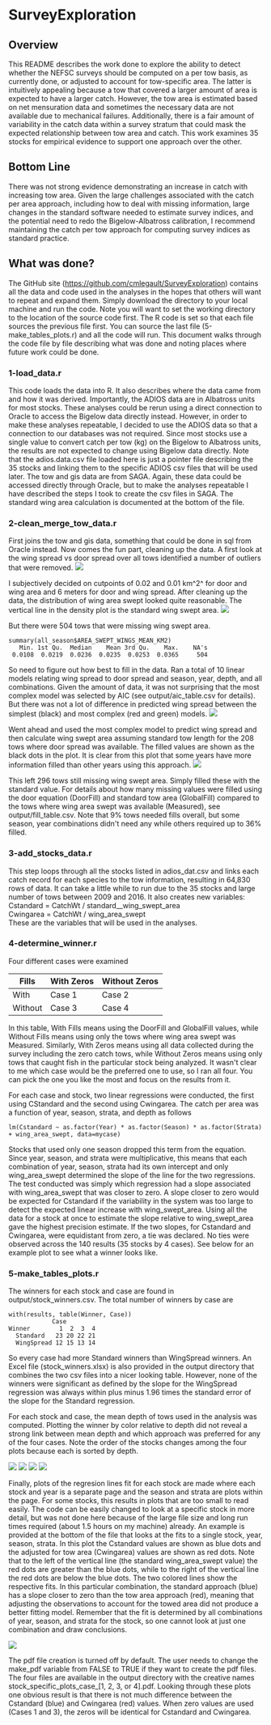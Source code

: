 # SurveyExploration

## Overview

This README describes the work done to explore the ability to detect whether the NEFSC surveys should be computed on a per tow basis, as currently done, or adjusted to account for tow-specific area. The latter is intuitively appealing because a tow that covered a larger amount of area is expected to have a larger catch. However, the tow area is estimated based on net mensuration data and sometimes the necessary data are not available due to mechanical failures. Additionally, there is a fair amount of variability in the catch data within a survey stratum that could mask the expected relationship between tow area and catch. This work examines 35 stocks for empirical evidence to support one approach over the other.

## Bottom Line

There was not strong evidence demonstrating an increase in catch with increasing tow area. Given the large challenges associated with the catch per area approach, including how to deal with missing information, large changes in the standard software needed to estimate survey indices, and the potential need to redo the Bigelow-Albatross calibration, I recommend maintaining the catch per tow approach for computing survey indices as standard practice.

## What was done?

The GitHub site (https://github.com/cmlegault/SurveyExploration) contains all the data and code used in the analyses in the hopes that others will want to repeat and expand them. Simply download the directory to your local machine and run the code. Note you will want to set the working directory to the location of the source code first. The R code is set so that each file sources the previous file first. You can source the last file (5-make_tables_plots.r) and all the code will run. This document walks through the code file by file describing what was done and noting places where future work could be done.

### 1-load_data.r

This code loads the data into R. It also describes where the data came from and how it was derived. Importantly, the ADIOS data are in Albatross units for most stocks. These analyses could be rerun using a direct connection to Oracle to access the Bigelow data directly instead. However, in order to make these analyses repeatable, I decided to use the ADIOS data so that a connection to our databases was not required. Since most stocks use a single value to convert catch per tow (kg) on the Bigelow to Albatross units, the results are not expected to change using Bigelow data directly. Note that the adios.data.csv file loaded here is just a pointer file describing the 35 stocks and linking them to the specific ADIOS csv files that will be used later. The tow and gis data are from SAGA. Again, these data could be accessed directly through Oracle, but to make the analyses repeatable I have described the steps I took to create the csv files in SAGA. The standard wing area calculation is documented at the bottom of the file.

### 2-clean_merge_tow_data.r

First joins the tow and gis data, something that could be done in sql from Oracle instead. Now comes the fun part, cleaning up the data. A first look at the wing spread vs door spread over all tows identified a number of outliers that were removed. 
![](output/wdplot1_door_vs_wing_spread_initial.png)

I subjectively decided on cutpoints of 0.02 and 0.01 km^2^ for door and wing area and 6 meters for door and wing spread. After cleaning up the data, the distribution of wing area swept looked quite reasonable. The vertical line in the density plot is the standard wing swept area.
![](output/area_swept_wings_distibution.png)

But there were 504 tows that were missing wing swept area.

```  
summary(all_season$AREA_SWEPT_WINGS_MEAN_KM2)  
   Min. 1st Qu.  Median    Mean 3rd Qu.    Max.    NA's 
 0.0108  0.0219  0.0236  0.0235  0.0253  0.0365     504 
```

So need to figure out how best to fill in the data. Ran a total of 10 linear models relating wing spread to door spread and season, year, depth, and all combinations. Given the amount of data, it was not surprising that the most complex model was selected by AIC (see output/aic_table.csv for details). But there was not a lot of difference in predicted wing spread between the simplest (black) and most complex (red and green) models.
![](output/wdplot3_compare_fits_with_data.png)

Went ahead and used the most complex model to predict wing spread and then calculate wing swept area assuming standard tow length for the 208 tows where door spread was available. The filled values are shown as the black dots in the plot. It is clear from this plot that some years have more information filled than other years using this approach. 
![](output/wdplot8_doorarea_vs_wingarea.png)

This left 296 tows still missing wing swept area. Simply filled these with the standard value. For details about how many missing values were filled using the door equation (DoorFill) and standard tow area (GlobalFill) compared to the tows where wing area swept was available (Measured), see output/fill_table.csv. Note that 9% tows needed fills overall, but some season, year combinations didn't need any while others required up to 36% filled.

### 3-add_stocks_data.r

This step loops through all the stocks listed in adios_dat.csv and links each catch record for each species to the tow information, resulting in 64,830 rows of data. It can take a little while to run due to the 35 stocks and large number of tows between 2009 and 2016. It also creates new variables:  
Cstandard = CatchWt / standard__wing_swept_area  
Cwingarea = CatchWt / wing_area_swept  
These are the variables that will be used in the analyses.

### 4-determine_winner.r

Four different cases were examined

Fills   | With Zeros | Without Zeros
------- | ---------- | -------------
With    | Case 1     | Case 2
Without | Case 3     | Case 4

In this table, With Fills means using the DoorFill and GlobalFill values, while Without Fills means using only the tows where wing area swept was Measured. Similarly, With Zeros means using all data collected during the survey including the zero catch tows, while Without Zeros means using only tows that caught fish in the particular stock being analyzed. It wasn't clear to me which case would be the preferred one to use, so I ran all four. You can pick the one you like the most and focus on the results from it.

For each case and stock, two linear regressions were conducted, the first using CStandard and the second using Cwingarea. The catch per area was a function of year, season, strata, and depth as follows

```
lm(Cstandard ~ as.factor(Year) * as.factor(Season) * as.factor(Strata) + wing_area_swept, data=mycase)
```

Stocks that used only one season dropped this term from the equation. Since year, season, and strata were multiplicative, this means that each combination of year, season, strata had its own intercept and only wing_area_swept determined the slope of the line for the two regressions. The test conducted was simply which regression had a slope associated with wing_area_swept that was closer to zero. A slope closer to zero would be expected for Cstandard if the variability in the system was too large to detect the expected linear increase with wing_swept_area. Using all the data for a stock at once to estimate the slope relative to wing_swept_area gave the highest precision estimate. If the two slopes, for Cstandard and Cwingarea, were equidistant from zero, a tie was declared. No ties were observed across the 140 results (35 stocks by 4 cases). See below for an example plot to see what a winner looks like.

### 5-make_tables_plots.r

The winners for each stock and case are found in output/stock_winners.csv. The total number of winners by case are

```
with(results, table(Winner, Case))  
            Case  
Winner        1  2  3  4  
  Standard   23 20 22 21  
  WingSpread 12 15 13 14  
```

So every case had more Standard winners than WingSpread winners. An Excel file (stock_winners.xlsx) is also provided in the output directory that combines the two csv files into a nicer looking table. However, none of the winners were significant as defined by the slope for the WingSpread regression was always within plus minus 1.96 times the standard error of the slope for the Standard regression.

For each stock and case, the mean depth of tows used in the analysis was computed. Plotting the winner by color relative to depth did not reveal a strong link between mean depth and which approach was preferred for any of the four cases. Note the order of the stocks changes among the four plots because each is sorted by depth.

![](output/case_plot_1.png)
![](output/case_plot_2.png)
![](output/case_plot_3.png)
![](output/case_plot_4.png)

Finally, plots of the regresion lines fit for each stock are made where each stock and year is a separate page and the season and strata are plots within the page. For some stocks, this results in plots that are too small to read easily. The code can be easily changed to look at a specific stock in more detail, but was not done here because of the large file size and long run times required (about 1.5 hours on my machine) already. An example is provided at the bottom of the file that looks at the fits to a single stock, year, season, strata. In this plot the Cstandard values are shown as blue dots and the adjusted for tow area (Cwingarea) values are shown as red dots. Note that to the left of the vertical line (the standard wing_area_swept value) the red dots are greater than the blue dots, while to the right of the vertical line the red dots are below the blue dots. The two colored lines show the respective fits. In this particular combination, the standard approach (blue) has a slope closer to zero than the tow area approach (red), meaning that adjusting the observations to account for the towed area did not produce a better fitting model. Remember that the fit is determined by all combinations of year, season, and strata for the stock, so one cannot look at just one combination and draw conclusions.

![](output/example_catch_per_area_with_regressions.png)

The pdf file creation is turned off by default. The user needs to change the make_pdf variable from FALSE to TRUE if they want to create the pdf files. The four files are available in the output directory with the creative names stock_specific_plots_case_[1, 2, 3, or 4].pdf. Looking through these plots one obvious result is that there is not much difference between the Cstandard (blue) and Cwingarea (red) values. When zero values are used (Cases 1 and 3), the zeros will be identical for Cstandard and Cwingarea. 

